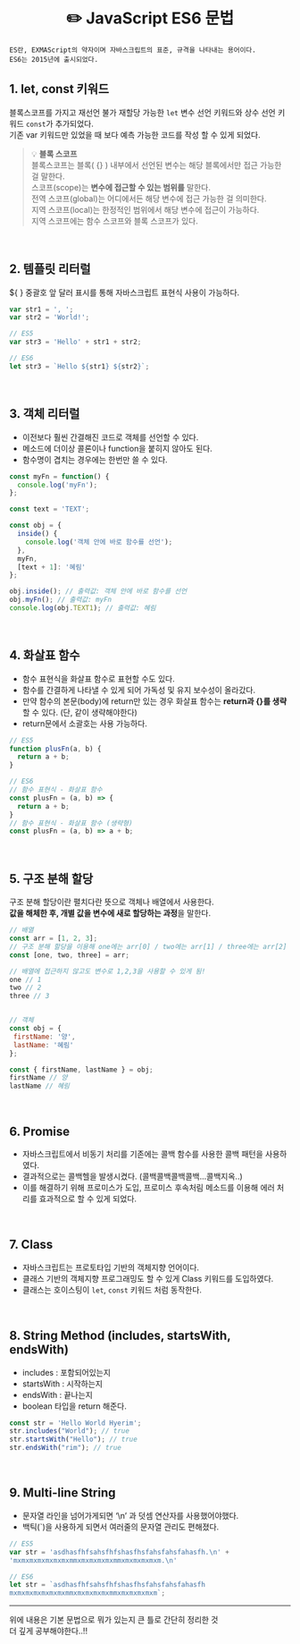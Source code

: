 # <div align="center">✏️ JavaScript ES6 문법</div>
```
ES란, EXMAScript의 약자이며 자바스크립트의 표준, 규격을 나타내는 용어이다.     
ES6는 2015년에 출시되었다.
```

## 1. let, const 키워드
블록스코프를 가지고 재선언 불가 재할당 가능한 `let` 변수 선언 키워드와 상수 선언 키워드 `const`가 추가되었다.    
기존 var 키워드만 있었을 때 보다 예측 가능한 코드를 작성 할 수 있게 되었다.
> 💡 **블록 스코프**    
블록스코프는 블록( {} ) 내부에서 선언된 변수는 해당 블록에서만 접근 가능한 걸 말한다.    
스코프(scope)는 **변수에 접근할 수 있는 범위를** 말한다.    
전역 스코프(global)는 어디에서든 해당 변수에 접근 가능한 걸 의미한다.    
지역 스코프(local)는 한정적인 범위에서 해당 변수에 접근이 가능하다.    
지역 스코프에는 함수 스코프와 블록 스코프가 있다.

<br>

## 2. 템플릿 리터럴
${ } 중괄호 앞 달러 표시를 통해 자바스크립트 표현식 사용이 가능하다.
```javascript
var str1 = ', ';
var str2 = 'World!';

// ES5
var str3 = 'Hello' + str1 + str2;

// ES6
let str3 = `Hello ${str1} ${str2}`;
```    

<br>

## 3. 객체 리터럴
* 이전보다 훨씬 간결해진 코드로 객체를 선언할 수 있다.
* 메소드에 더이상 콜론이나 function을 붙히지 않아도 된다.
* 함수명이 겹치는 경우에는 한번만 쓸 수 있다.

```javascript
const myFn = function() {
  console.log('myFn');
};

const text = 'TEXT';

const obj = {
  inside() {
    console.log('객체 안에 바로 함수를 선언');
  },
  myFn,
  [text + 1]: '혜림'
};

obj.inside(); // 출력값: 객체 안에 바로 함수를 선언
obj.myFn(); // 출력값: myFn
console.log(obj.TEXT1); // 출력값: 혜림
```

<br>


## 4. 화살표 함수
* 함수 표현식을 화살표 함수로 표현할 수도 있다.
* 함수를 간결하게 나타낼 수 있게 되어 가독성 및 유지 보수성이 올라갔다.
* 만약 함수의 본문(body)에 return만 있는 경우 화살표 함수는 **return과 {}를 생략**할 수 있다. (단, 같이 생략해야한다)
* return문에서 소괄호는 사용 가능하다.
```javascript
// ES5
function plusFn(a, b) { 
  return a + b; 
} 

// ES6
// 함수 표현식 - 화살표 함수
const plusFn = (a, b) => {
  return a + b;
}
// 함수 표현식 - 화살표 함수 (생략형)
const plusFn = (a, b) => a + b;
```

<br>


## 5. 구조 분해 할당
구조 분해 할당이란 펼치다란 뜻으로 객체나 배열에서 사용한다.    
**값을 해체한 후, 개별 값을 변수에 새로 할당하는 과정**을 말한다.
```javascript
// 배열
const arr = [1, 2, 3];
// 구조 분해 할당을 이용해 one에는 arr[0] / two에는 arr[1] / three에는 arr[2] 를 할당 하였습니다.
const [one, two, three] = arr;

// 배열에 접근하지 않고도 변수로 1,2,3을 사용할 수 있게 됨!
one // 1
two // 2
three // 3


// 객체
const obj = {
 firstName: '양',
 lastName: '혜림'
};

const { firstName, lastName } = obj;
firstName // 양
lastName // 혜림
```

<br>

## 6. Promise
* 자바스크립트에서 비동기 처리를 기존에는 콜백 함수를 사용한 콜백 패턴을 사용하였다.
* 결과적으로는 콜백헬을 발생시켰다. (콜백콜백콜백콜백...콜백지옥..)
* 이를 해결하기 위해 프로미스가 도입, 프로미스 후속처림 메소드를 이용해 에러 처리를 효과적으로 할 수 있게 되었다.

<br>

## 7. Class
* 자바스크립트는 프로토타입 기반의 객체지향 언어이다.
* 클래스 기반의 객체지향 프로그래밍도 할 수 있게 Class 키워드를 도입하였다.
* 클래스는 호이스팅이 `let`, `const` 키워드 처럼 동작한다.

<br>

## 8. String Method (includes, startsWith, endsWith)
- includes : 포함되어있는지
- startsWith : 시작하는지
- endsWith : 끝나는지
- boolean 타입을 return 해준다.
```javascript
const str = 'Hello World Hyerim';
str.includes("World"); // true
str.startsWith("Hello"); // true
str.endsWith("rim"); // true
```

<br>

## 9. Multi-line String
* 문자열 라인을 넘어가게되면 ‘\n’ 과 덧셈 연산자를 사용했어야했다.
* 백틱(`)을 사용하게 되면서 여러줄의 문자열 관리도 편해졌다.
```javascript
// ES5
var str = 'asdhasfhfsahsfhfshasfhsfahsfahsfahasfh.\n' + 
'mxmxmxmxmxmxmxmmxmxmxmxmxmmxmxmxmxmxm.\n'

// ES6
let str = `asdhasfhfsahsfhfshasfhsfahsfahsfahasfh
mxmxmxmxmxmxmxmmxmxmxmxmxmmxmxmxmxmxm`;
```


-----
위에 내용은 기본 문법으로 뭐가 있는지 큰 틀로 간단히 정리한 것    
더 깊게 공부해야한다..!!